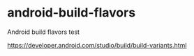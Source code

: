 # android-build-flavors
Android build flavors test

https://developer.android.com/studio/build/build-variants.html
